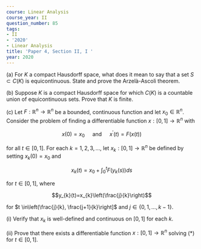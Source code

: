 ```yaml
---
course: Linear Analysis
course_year: II
question_number: 85
tags:
- II
- '2020'
- Linear Analysis
title: 'Paper 4, Section II, I '
year: 2020
---
```




(a) For $K$ a compact Hausdorff space, what does it mean to say that a set $S \subset C(K)$ is equicontinuous. State and prove the Arzelà-Ascoli theorem.

(b) Suppose $K$ is a compact Hausdorff space for which $C(K)$ is a countable union of equicontinuous sets. Prove that $K$ is finite.

(c) Let $F: \mathbb{R}^{n} \rightarrow \mathbb{R}^{n}$ be a bounded, continuous function and let $x_{0} \in \mathbb{R}^{n}$. Consider the problem of finding a differentiable function $x:[0,1] \rightarrow \mathbb{R}^{n}$ with

$$x(0)=x_{0} \quad \text { and } \quad x^{\prime}(t)=F(x(t))$$

for all $t \in[0,1]$. For each $k=1,2,3, \ldots$, let $x_{k}:[0,1] \rightarrow \mathbb{R}^{n}$ be defined by setting $x_{k}(0)=x_{0}$ and

$$x_{k}(t)=x_{0}+\int_{0}^{t} F\left(y_{k}(s)\right) d s$$

for $t \in[0,1]$, where

$$y_{k}(t)=x_{k}\left(\frac{j}{k}\right)$$

for $t \in\left(\frac{j}{k}, \frac{j+1}{k}\right]$ and $j \in\{0,1, \ldots, k-1\}$.

(i) Verify that $x_{k}$ is well-defined and continuous on $[0,1]$ for each $k$.

(ii) Prove that there exists a differentiable function $x:[0,1] \rightarrow \mathbb{R}^{n}$ solving (*) for $t \in[0,1]$.